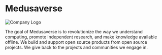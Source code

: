 # Medusaverse

![Company Logo](https://user-images.githubusercontent.com/98808802/213272367-39e19f3c-065e-40bd-8bab-897c0a81e70b.png)

The goal of Medusaverse is to revolutionize the way we understand computing, promote independent research, and make knowledge available offline. We build and support open source products from open source projects. We give back to the projects and communities we engage in.
